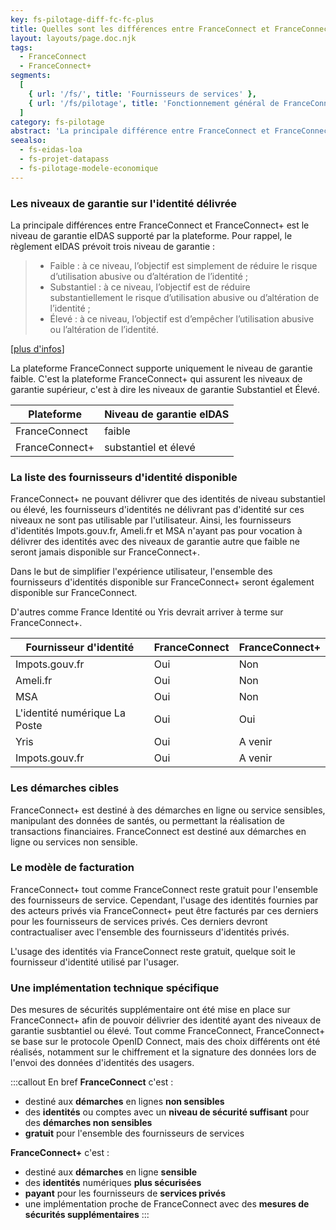 ```yaml
---
key: fs-pilotage-diff-fc-fc-plus
title: Quelles sont les différences entre FranceConnect et FranceConnect+ ?
layout: layouts/page.doc.njk
tags:
  - FranceConnect
  - FranceConnect+
segments:
  [
    { url: '/fs/', title: 'Fournisseurs de services' },
    { url: '/fs/pilotage', title: 'Fonctionnement général de FranceConnect et FranceConnect+' },
  ]
category: fs-pilotage
abstract: 'La principale différence entre FranceConnect et FranceConnect+ est le niveau de garantie eIDAS supporté par la plateforme'
seealso:
  - fs-eidas-loa
  - fs-projet-datapass
  - fs-pilotage-modele-economique
---
```


### Les niveaux de garantie sur l'identité délivrée

La principale différences entre FranceConnect et FranceConnect+ est le niveau de garantie eIDAS supporté par la plateforme. Pour rappel, le règlement eIDAS prévoit trois niveau de garantie :

> - Faible : à ce niveau, l’objectif est simplement de réduire le risque d’utilisation abusive ou d’altération de l’identité ;
> - Substantiel : à ce niveau, l’objectif est de réduire substantiellement le risque d’utilisation abusive ou d’altération de l’identité ;
> - Élevé : à ce niveau, l’objectif est d’empêcher l’utilisation abusive ou l’altération de l’identité.

[[plus d'infos](https://www.ssi.gouv.fr/administration/reglementation/confiance-numerique/le-reglement-eidas/)]

La plateforme FranceConnect supporte uniquement le niveau de garantie faible. C'est la plateforme FranceConnect+ qui assurent les niveaux de garantie supérieur, c'est à dire les niveaux de garantie Substantiel et Élevé.

<div class="fr-table">

| Plateforme     | Niveau de garantie eIDAS |
| -------------- | ------------------------ |
| FranceConnect  | faible                   |
| FranceConnect+ | substantiel et élevé     |

</div>

### La liste des fournisseurs d'identité disponible

FranceConnect+ ne pouvant délivrer que des identités de niveau substantiel ou élevé, les fournisseurs d'identités ne délivrant pas d'identité sur ces niveaux ne sont pas utilisable par l'utilisateur. Ainsi, les fournisseurs d'identités Impots.gouv.fr, Ameli.fr et MSA n'ayant pas pour vocation à délivrer des identités avec des niveaux de garantie autre que faible ne seront jamais disponible sur FranceConnect+.

Dans le but de simplifier l'expérience utilisateur, l'ensemble des fournisseurs d'identités disponible sur FranceConnect+ seront également disponible sur FranceConnect.

D'autres comme France Identité ou Yris devrait arriver à terme sur FranceConnect+.

<div class="fr-table">

| Fournisseur d'identité        | FranceConnect | FranceConnect+ |
| ----------------------------- | ------------- | -------------- |
| Impots.gouv.fr                | Oui           | Non            |
| Ameli.fr                      | Oui           | Non            |
| MSA                           | Oui           | Non            |
| L'identité numérique La Poste | Oui           | Oui            |
| Yris                          | Oui           | A venir        |
| Impots.gouv.fr                | Oui           | A venir        |

</div>

### Les démarches cibles

FranceConnect+ est destiné à des démarches en ligne ou service sensibles, manipulant des données de santés, ou permettant la réalisation de transactions financiaires. FranceConnect est destiné aux démarches en ligne ou services non sensible.

### Le modèle de facturation

FranceConnect+ tout comme FranceConnect reste gratuit pour l'ensemble des fournisseurs de service. Cependant, l'usage des identités fournies par des acteurs privés via FranceConnect+ peut être facturés par ces derniers pour les fournisseurs de services privés. Ces derniers devront contractualiser avec l'ensemble des fournisseurs d'identités privés.

L'usage des identités via FranceConnect reste gratuit, quelque soit le fournisseur d'identité utilisé par l'usager.

### Une implémentation technique spécifique

Des mesures de sécurités supplémentaire ont été mise en place sur FranceConnect+ afin de pouvoir délivrier des identité ayant des niveaux de garantie susbtantiel ou élevé. Tout comme FranceConnect, FranceConnect+ se base sur le protocole OpenID Connect, mais des choix différents ont été réalisés, notamment sur le chiffrement et la signature des données lors de l'envoi des données d'identités des usagers.

:::callout En bref
**FranceConnect** c'est :

- destiné aux **démarches** en lignes **non sensibles**
- des **identités** ou comptes avec un **niveau de sécurité suffisant** pour des **démarches non sensibles**
- **gratuit** pour l'ensemble des fournisseurs de services

**FranceConnect+** c'est :

- destiné aux **démarches** en ligne **sensible**
- des **identités** numériques **plus sécurisées**
- **payant** pour les fournisseurs de **services privés**
- une implémentation proche de FranceConnect avec des **mesures de sécurités supplémentaires**
  :::
